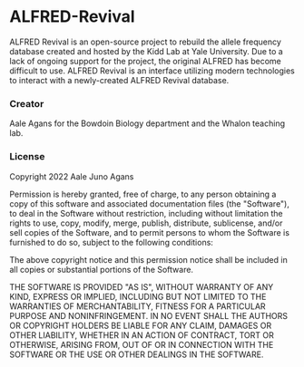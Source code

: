 # ALFRED-Revival
ALFRED Revival is an open-source project to rebuild the allele frequency database 
created and hosted by the Kidd Lab at Yale University. Due to a lack of ongoing 
support for the project, the original ALFRED has become difficult to use. 
ALFRED Revival is an interface utilizing modern technologies to interact 
with a newly-created ALFRED Revival database.
### Creator
Aale Agans for the Bowdoin Biology department and the Whalon teaching lab.

### License
Copyright 2022 Aale Juno Agans

Permission is hereby granted, free of charge, to any person obtaining a copy of this software and associated documentation files (the "Software"), to deal in the Software without restriction, including without limitation the rights to use, copy, modify, merge, publish, distribute, sublicense, and/or sell copies of the Software, and to permit persons to whom the Software is furnished to do so, subject to the following conditions:

The above copyright notice and this permission notice shall be included in all copies or substantial portions of the Software.

THE SOFTWARE IS PROVIDED "AS IS", WITHOUT WARRANTY OF ANY KIND, EXPRESS OR IMPLIED, INCLUDING BUT NOT LIMITED TO THE WARRANTIES OF MERCHANTABILITY, FITNESS FOR A PARTICULAR PURPOSE AND NONINFRINGEMENT. IN NO EVENT SHALL THE AUTHORS OR COPYRIGHT HOLDERS BE LIABLE FOR ANY CLAIM, DAMAGES OR OTHER LIABILITY, WHETHER IN AN ACTION OF CONTRACT, TORT OR OTHERWISE, ARISING FROM, OUT OF OR IN CONNECTION WITH THE SOFTWARE OR THE USE OR OTHER DEALINGS IN THE SOFTWARE.
